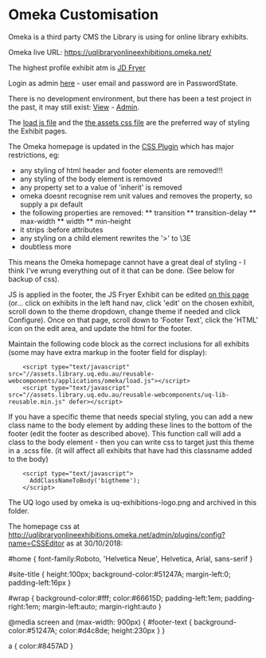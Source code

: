 # Omeka Customisation

Omeka is a third party CMS the Library is using for online library exhibits.

Omeka live URL: https://uqlibraryonlineexhibitions.omeka.net/

The highest profile exhibit atm is [JD Fryer](https://uqlibraryonlineexhibitions.omeka.net/exhibits/show/jd-fryer-student-and-soldier)

Login as admin [here](https://uqlibraryonlineexhibitions.omeka.net/admin/) - user email and password are in PasswordState.

There is no development environment, but there has been a test project in the past, it may still exist: [View](https://uqlibraryonlineexhibitions.omeka.net/exhibits/show/lea-s-test/sample-page) - [Admin](https://uqlibraryonlineexhibitions.omeka.net/admin/exhibits/theme-config/7).

The [load js file](https://github.com/uqlibrary/reusable-webcomponents/blob/master/src/applications/omeka/load.js") and the [the assets css file](https://github.com/uqlibrary/reusable-webcomponents/blob/master/src/applications/omeka/custom-styles.scss) are the preferred way of styling the Exhibit pages.

The Omeka homepage is updated in the [CSS Plugin](http://uqlibraryonlineexhibitions.omeka.net/admin/plugins)
which has major restrictions, eg:

* any styling of html header and footer elements are removed!!!
* any styling of the body element is removed
* any property set to a value of 'inherit' is removed
* omeka doesnt recognise rem unit values and removes the property, so supply a px default
* the following properties are removed:
** transition
** transition-delay
** max-width
** width
** min-height
* it strips :before attributes
* any styling on a child element rewrites the '>' to \3E
* doubtless more

This means the Omeka homepage cannot have a great deal of styling - I think I've wrung everything out of it that can be done. (See below for backup of css).

JS is applied in the footer, the JS Fryer Exhibit can be edited [on this page](http://uqlibraryonlineexhibitions.omeka.net/admin/exhibits/theme-config/1) (or... click on exhibits in the left hand nav, click 'edit' on the chosen exhibit, scroll down to the theme dropdown, change theme if needed and click Configure). Once on that page, scroll down to 'Footer Text', click the 'HTML' icon on the edit area, and update the html for the footer. 

Maintain the following code block as the correct inclusions for all exhibits (some may have extra markup in the footer field for display):

        <script type="text/javascript" src="//assets.library.uq.edu.au/reusable-webcomponents/applications/omeka/load.js"></script>
        <script type="text/javascript" src="//assets.library.uq.edu.au/reusable-webcomponents/uq-lib-reusable.min.js" defer></script>

If you have a specific theme that needs special styling, you can add a new class name to the body element by adding these lines to the bottom of the footer (edit the footer as described above). This function call will add a class to the body element - then you can write css to target just this theme in a .scss file. (it will affect all exhibits that have had this classname added to the body)

        <script type="text/javascript">
          AddClassNameToBody('bigtheme');
        </script>  

The UQ logo used by omeka is uq-exhibitions-logo.png and archived in this folder.

The homepage css at http://uqlibraryonlineexhibitions.omeka.net/admin/plugins/config?name=CSSEditor as at 30/10/2018:

#home {
font-family:Roboto, 'Helvetica Neue', Helvetica, Arial, sans-serif
}

#site-title {
height:100px;
background-color:#51247A;
margin-left:0;
padding-left:16px
}

#wrap {
background-color:#fff;
color:#66615D;
padding-left:1em;
padding-right:1em;
margin-left:auto;
margin-right:auto
}

@media screen and (max-width: 900px) {
#footer-text {
background-color:#51247A;
color:#d4c8de;
height:230px
}
}

a {
color:#8457AD
}